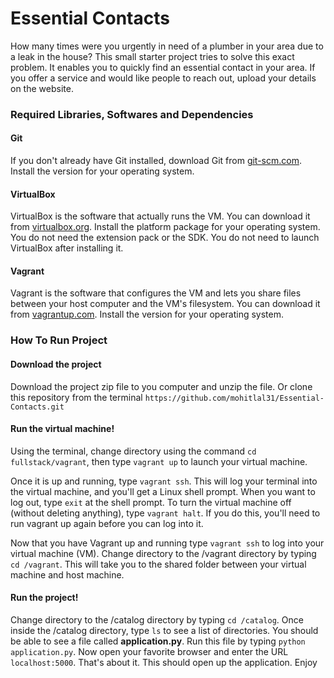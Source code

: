 # Essential Contacts

How many times were you urgently in need of a plumber in your area due to a leak in the house?
This small starter project tries to solve this exact problem.
It enables you to quickly find an essential contact in your area.
If you offer a service and would like people to reach out, upload your details on the website.

### Required Libraries, Softwares and Dependencies

#### Git

If you don't already have Git installed, download Git from [git-scm.com](https://git-scm.com/downloads). Install the version for your operating system.

#### VirtualBox

VirtualBox is the software that actually runs the VM. You can download it from [virtualbox.org](virtualbox.org). Install the platform package for your operating system. You do not need the extension pack or the SDK. You do not need to launch VirtualBox after installing it.

#### Vagrant

Vagrant is the software that configures the VM and lets you share files between your host computer and the VM's filesystem. You can download it from [vagrantup.com](https://www.vagrantup.com/downloads.html). Install the version for your operating system.

### How To Run Project

#### Download the project

Download the project zip file to you computer and unzip the file. Or clone this repository from the terminal
`https://github.com/mohitlal31/Essential-Contacts.git`

#### Run the virtual machine!

Using the terminal, change directory using the command `cd fullstack/vagrant`, then type `vagrant up` to launch your virtual machine.

Once it is up and running, type `vagrant ssh`. This will log your terminal into the virtual machine, and you'll get a Linux shell prompt. When you want to log out, type `exit` at the shell prompt. To turn the virtual machine off (without deleting anything), type `vagrant halt`. If you do this, you'll need to run vagrant up again before you can log into it.

Now that you have Vagrant up and running type `vagrant ssh` to log into your virtual machine (VM). Change directory to the /vagrant directory by typing `cd /vagrant`. This will take you to the shared folder between your virtual machine and host machine.

#### Run the project!

Change directory to the /catalog directory by typing `cd /catalog`. Once inside the /catalog directory, type `ls` to see a list of directories. You should be able to see a file called **application.py**. Run this file by typing `python application.py`.
Now open your favorite browser and enter the URL `localhost:5000`. That's about it. This should open up the application. Enjoy
